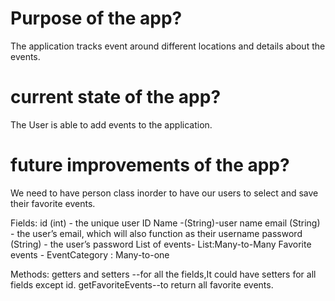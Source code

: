  # Purpose of the app?
 The application tracks event around different locations and details about the events.

 # current state of the app?
 The User is able to add events to the application.

 # future improvements of the app?
 We need to have person class inorder to have our users to select and save their favorite events.

Fields:
id (int) - the unique user ID
Name -(String)-user name
email (String) - the user’s email, which will also function as their username
password (String) - the user’s password
List of events- List<event>:Many-to-Many
Favorite events - EventCategory : Many-to-one

Methods:
getters and setters --for all the fields,It could have setters for all fields except id.
getFavoriteEvents--to return all favorite events.
